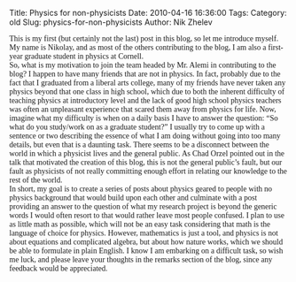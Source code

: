 Title: Physics for non-physicists
Date: 2010-04-16 16:36:00
Tags: 
Category: old
Slug: physics-for-non-physicists
Author: Nik Zhelev

<div  style="font-family:georgia;"><span style="font-size:100%;">This is my first (but certainly not the last) post in this blog, so let me introduce myself. My name is Nikolay, and as most of the others contributing to the blog, I am also a first-year graduate student in physics at Cornell.
</span></div>
<div  style="font-family:georgia;"><span style="font-size:100%;">So, what is my motivation to join the team headed by Mr. Alemi in contributing to the blog? I happen to have many friends that are not in physics. In fact, probably due to the fact that I graduated from a liberal arts college, many of my friends have never taken any physics beyond that one class in high school, which due to both the inherent difficulty of teaching physics at introductory level and the lack of good high school physics teachers was often an unpleasant experience that scared them away from physics for life.  Now, imagine what my difficulty is when on a daily basis I have to answer the question: “So what do you study/work on as a graduate student?” I usually try to come up with a sentence or two describing the essence of what I am doing without going into too many details, but even that is a daunting task. There seems to be a disconnect between the world in which a physicist lives and the general public. As Chad Orzel pointed out in the talk that motivated the creation of this blog, this is not the general public’s fault, but our fault as physicists of not really committing enough effort in relating our knowledge to the rest of the world.
</span></div>
<div  style="font-family:georgia;"><span style="font-size:100%;">In short, my goal is to create a series of posts about physics geared to people with no physics background that would build upon each other and culminate with a post providing an answer to the question of what my research project is beyond the generic words I would often resort to that would rather leave most people confused. I plan to use as little math as possible, which will not be an easy task considering that math is the language of choice for physics. However, mathematics is just a tool, and physics is not about equations and complicated algebra, but about how nature works, which we should be able to formulate in plain English. I know I am embarking on a difficult task, so wish me luck, and please leave your thoughts in the remarks section of the blog, since any feedback would be appreciated.</span></div>
